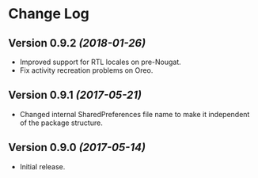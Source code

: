 Change Log
==========


Version 0.9.2 *(2018-01-26)*
----------------------------
 * Improved support for RTL locales on pre-Nougat.
 * Fix activity recreation problems on Oreo.

Version 0.9.1 *(2017-05-21)*
----------------------------
 * Changed internal SharedPreferences file name to make it independent of the package structure.

Version 0.9.0 *(2017-05-14)*
----------------------------
 * Initial release.